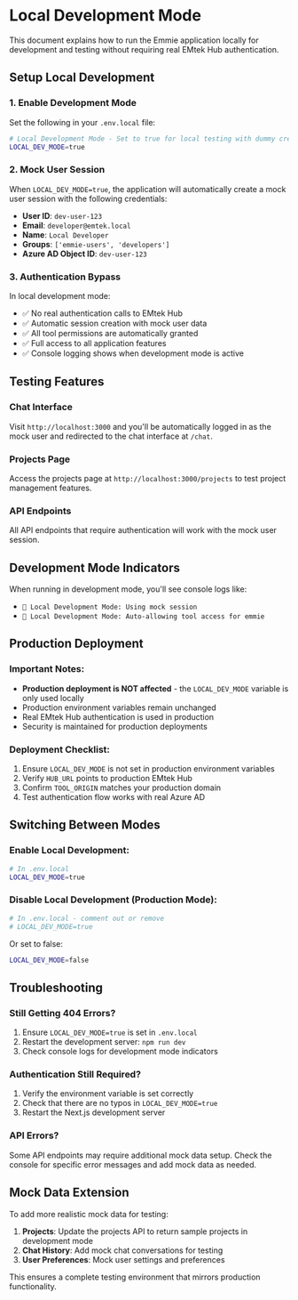 # Local Development Mode

This document explains how to run the Emmie application locally for development and testing without requiring real EMtek Hub authentication.

## Setup Local Development

### 1. Enable Development Mode

Set the following in your `.env.local` file:

```bash
# Local Development Mode - Set to true for local testing with dummy credentials
LOCAL_DEV_MODE=true
```

### 2. Mock User Session

When `LOCAL_DEV_MODE=true`, the application will automatically create a mock user session with the following credentials:

- **User ID**: `dev-user-123`
- **Email**: `developer@emtek.local`
- **Name**: `Local Developer`
- **Groups**: `['emmie-users', 'developers']`
- **Azure AD Object ID**: `dev-user-123`

### 3. Authentication Bypass

In local development mode:
- ✅ No real authentication calls to EMtek Hub
- ✅ Automatic session creation with mock user data
- ✅ All tool permissions are automatically granted
- ✅ Full access to all application features
- ✅ Console logging shows when development mode is active

## Testing Features

### Chat Interface
Visit `http://localhost:3000` and you'll be automatically logged in as the mock user and redirected to the chat interface at `/chat`.

### Projects Page
Access the projects page at `http://localhost:3000/projects` to test project management features.

### API Endpoints
All API endpoints that require authentication will work with the mock user session.

## Development Mode Indicators

When running in development mode, you'll see console logs like:
- `🔧 Local Development Mode: Using mock session`
- `🔧 Local Development Mode: Auto-allowing tool access for emmie`

## Production Deployment

### Important Notes:
- **Production deployment is NOT affected** - the `LOCAL_DEV_MODE` variable is only used locally
- Production environment variables remain unchanged
- Real EMtek Hub authentication is used in production
- Security is maintained for production deployments

### Deployment Checklist:
1. Ensure `LOCAL_DEV_MODE` is not set in production environment variables
2. Verify `HUB_URL` points to production EMtek Hub
3. Confirm `TOOL_ORIGIN` matches your production domain
4. Test authentication flow works with real Azure AD

## Switching Between Modes

### Enable Local Development:
```bash
# In .env.local
LOCAL_DEV_MODE=true
```

### Disable Local Development (Production Mode):
```bash
# In .env.local - comment out or remove
# LOCAL_DEV_MODE=true
```

Or set to false:
```bash
LOCAL_DEV_MODE=false
```

## Troubleshooting

### Still Getting 404 Errors?
1. Ensure `LOCAL_DEV_MODE=true` is set in `.env.local`
2. Restart the development server: `npm run dev`
3. Check console logs for development mode indicators

### Authentication Still Required?
1. Verify the environment variable is set correctly
2. Check that there are no typos in `LOCAL_DEV_MODE=true`
3. Restart the Next.js development server

### API Errors?
Some API endpoints may require additional mock data setup. Check the console for specific error messages and add mock data as needed.

## Mock Data Extension

To add more realistic mock data for testing:

1. **Projects**: Update the projects API to return sample projects in development mode
2. **Chat History**: Add mock chat conversations for testing
3. **User Preferences**: Mock user settings and preferences

This ensures a complete testing environment that mirrors production functionality.
